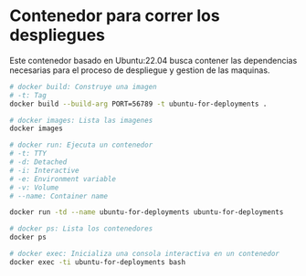 # Contenedor para correr los despliegues

Este contenedor basado en Ubuntu:22.04 busca contener las dependencias necesarias para el proceso de despliegue y gestion de las maquinas.

```bash
# docker build: Construye una imagen
# -t: Tag
docker build --build-arg PORT=56789 -t ubuntu-for-deployments .

# docker images: Lista las imagenes
docker images

# docker run: Ejecuta un contenedor
# -t: TTY
# -d: Detached
# -i: Interactive
# -e: Environment variable
# -v: Volume
# --name: Container name

docker run -td --name ubuntu-for-deployments ubuntu-for-deployments

# docker ps: Lista los contenedores
docker ps

# docker exec: Inicializa una consola interactiva en un contenedor
docker exec -ti ubuntu-for-deployments bash
```
